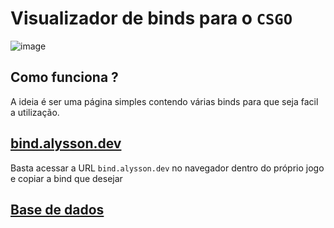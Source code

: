 # Visualizador de binds para o `CSGO`

![image](https://user-images.githubusercontent.com/26152669/235336517-b01cd1b5-2e60-4670-84d4-42ecc1cf7d23.png)

## Como funciona ?

A ideia é ser uma página simples contendo várias binds para que seja facil a utilização.

## [bind.alysson.dev](https://4lysson-a.github.io/csgo-bind-view/)

Basta acessar a URL `bind.alysson.dev` no navegador dentro do próprio jogo e copiar a bind que desejar

## [Base de dados](https://github.com/4lysson-a/csgo-bind-view/tree/base)
